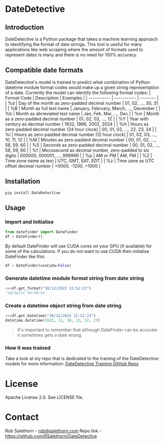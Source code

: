 # DateDetective

## Introduction

DateDetective is a Python package that takes a machine learning approach to identifying the format of date strings. This tool is useful for many applications like web scraping where the amount of formats used to represent dates is many and there is no need for 100% accuracy.

## Compatible date formats

DateDetective's model is trained to predict what combination of Python datetime module format codes would make up a given string representation of a date. Currently the model can identify the following format codes:
| Format Code | Description | Examples |
| ----------- | ----------- | -------- |
| %d | Day of the month as zero-padded decimal number | 01, 02, ..., 30, 31 |
| %B | Month as full text name | January, February, March, ..., December |
| %b | Month as abrieviated text name | Jan, Feb, Mar, ..., Dec |
| %m | Month as a zero-padded decimal number | 01, 02, 03, ..., 12 |
| %Y | Year with century as decimal number | 1832, 1996, 2002, 2024 |
| %H | Hours as zero-padded decimal number (24 hour clock) | 00, 01, 02, ..., 22, 23, 24 |
| %I | Hours as zero-padded decimal number (12 hour clock) | 01, 02, 03, ..., 10, 11, 12 |
| %M | Minutes as zero-padded decimal number | 00, 01, 02, ..., 58, 59, 60 |
| %S | Seconds as zero-padded decimal number | 00, 01, 02, ..., 58, 59, 60 |
| %f | Microsecond as decimal number, zero-padded to six digits | 000000, 000001, ..., 999999 |
| %p | AM or PM | AM, PM |
| %Z | Time zone name as text | UTC, GMT, EAT, EDT |
| %z | Time zone as UTC offset decimal number | +0000, -1200, +1000 |

## Installation

```
pip install DateDetective
```

## Usage

### Import and Initialise

```python
from datefinder import DateFinder
df = DateFinder()
```

By default DateFinder will use CUDA cores on your GPU (if available) for some of the calculations. If you do not want to use CUDA then initialise DateFinder like this:

```python
df = DateFinder(useCuda=False)
```

### Generate datetime module format string from date string

```python
>>>df.get_format("30/12/2023 12:52:23")
'%d/%m/%Y %H:%M:%S'
```

### Create a datetime object string from date string

```python
>>>df.get_datetime("30/12/2023 12:52:23")
datetime.datetime(2023, 12, 30, 12, 52, 23)
```

> It's important to remember that although DateFinder can be accurate it sometimes gets a date wrong.

### How it was trained

Take a look at my repo that is dedicated to the training of the DateDetective models for more information: [DateDetective Training GitHub Repo](https://github.com/RSalethorn/DateFinder-ModelDevelopment)

# License

Apache License 2.0. See LICENSE file.

# Contact

Rob Salethorn - rob@salethorn.com
Repo link - https://github.com/RSalethorn/DateDetective
